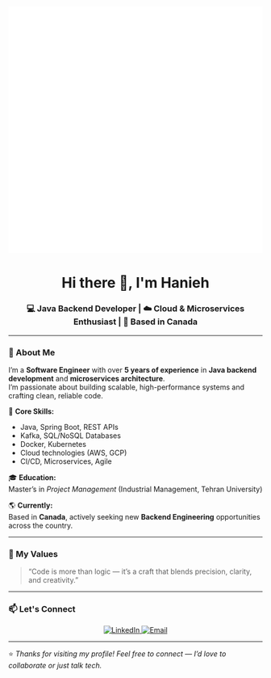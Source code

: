 ![Metrics](https://raw.githubusercontent.com/hhan188/hhan188/main/github-metrics.svg)

<h1 align="center">Hi there 👋, I'm Hanieh</h1>
<h3 align="center">💻 Java Backend Developer | ☁️ Cloud & Microservices Enthusiast | 📍 Based in Canada</h3>

---

### 🚀 About Me

I’m a **Software Engineer** with over **5 years of experience** in **Java backend development** and **microservices architecture**.  
I’m passionate about building scalable, high-performance systems and crafting clean, reliable code.

🎯 **Core Skills:**
- Java, Spring Boot, REST APIs  
- Kafka, SQL/NoSQL Databases  
- Docker, Kubernetes  
- Cloud technologies (AWS, GCP)  
- CI/CD, Microservices, Agile

🎓 **Education:**  
Master’s in *Project Management* (Industrial Management, Tehran University)

🌎 **Currently:**  
Based in **Canada**, actively seeking new **Backend Engineering** opportunities across the country.

---

### 🌟 My Values
> “Code is more than logic — it’s a craft that blends precision, clarity, and creativity.”

---

### 📫 Let's Connect
<p align="center">
  <a href="https://www.linkedin.com/in/haniehershadbakhsh/" target="_blank">
    <img src="https://img.shields.io/badge/LinkedIn-0A66C2?style=for-the-badge&logo=linkedin&logoColor=white" alt="LinkedIn"/>
  </a>
  <a href="mailto:hanieh.ershadbakhsh@gmail.com" target="_blank">
    <img src="https://img.shields.io/badge/Email-D14836?style=for-the-badge&logo=gmail&logoColor=white" alt="Email"/>
  </a>
</p>

---

⭐️ *Thanks for visiting my profile! Feel free to connect — I’d love to collaborate or just talk tech.*  
